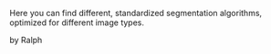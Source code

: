 Here you can find different, standardized segmentation algorithms, optimized for different image types.

by Ralph
